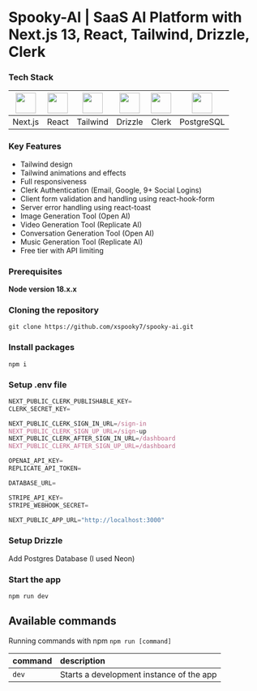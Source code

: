 # Spooky-AI | SaaS AI Platform with Next.js 13, React, Tailwind, Drizzle, Clerk

### Tech Stack

| [<img src="https://skillicons.dev/icons?i=nextjs" height="40px" width="40px"/>](https://nextjs.org/) |[<img src="https://skillicons.dev/icons?i=react" height="40px" width="40px"/>](https://react.dev/) | [<img src="https://skillicons.dev/icons?i=tailwind" height="40px" width="40px"/>](https://tailwindcss.com/) | [<img src="https://avatars.githubusercontent.com/u/108468352?s=280&v=4" height="40px"/>](https://orm.drizzle.team/) | [<img src="https://encrypted-tbn0.gstatic.com/images?q=tbn:ANd9GcQjpGukzh9ZfzARbsH-wb6lnhnsS3_B6L-0DiABOCWCSA&s" height="40px"/>](https://clerk.com/) | [<img src="https://skillicons.dev/icons?i=postgres" height="40px" width="40px"/>](https://www.postgresql.org/) |
| :-------------: |:-------------:| :-----:|:-----:|:-----:|:-----:|
| Next.js | React | Tailwind | Drizzle | Clerk | PostgreSQL |

### Key Features

- Tailwind design
- Tailwind animations and effects
- Full responsiveness
- Clerk Authentication (Email, Google, 9+ Social Logins)
- Client form validation and handling using react-hook-form
- Server error handling using react-toast
- Image Generation Tool (Open AI)
- Video Generation Tool (Replicate AI)
- Conversation Generation Tool (Open AI)
- Music Generation Tool (Replicate AI)
- Free tier with API limiting

### Prerequisites

**Node version 18.x.x**

### Cloning the repository

```shell
git clone https://github.com/xspooky7/spooky-ai.git
```

### Install packages

```shell
npm i
```

### Setup .env file


```js
NEXT_PUBLIC_CLERK_PUBLISHABLE_KEY=
CLERK_SECRET_KEY=

NEXT_PUBLIC_CLERK_SIGN_IN_URL=/sign-in
NEXT_PUBLIC_CLERK_SIGN_UP_URL=/sign-up
NEXT_PUBLIC_CLERK_AFTER_SIGN_IN_URL=/dashboard
NEXT_PUBLIC_CLERK_AFTER_SIGN_UP_URL=/dashboard

OPENAI_API_KEY=
REPLICATE_API_TOKEN=

DATABASE_URL=

STRIPE_API_KEY=
STRIPE_WEBHOOK_SECRET=

NEXT_PUBLIC_APP_URL="http://localhost:3000"
```

### Setup Drizzle

Add Postgres Database (I used Neon)


### Start the app

```shell
npm run dev
```

## Available commands

Running commands with npm `npm run [command]`

| command         | description                              |
| :-------------- | :--------------------------------------- |
| `dev`           | Starts a development instance of the app |
